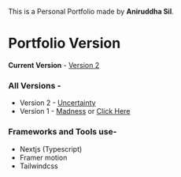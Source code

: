 This is a Personal Portfolio made by **Aniruddha Sil**.

# Portfolio Version

**Current Version** - [Version 2](https://lawlesx.vercel.app/)

### All Versions -

- Version 2 - [Uncertainty](https://lawlesx-git-v2-lawlesx.vercel.app/)
- Version 1 - [Madness](https://lawlesx-git-v1-lawlesx.vercel.app/) or [Click Here](https://lawlesx-r0gkm48hd-lawlesx.vercel.app/)

### Frameworks and Tools use-

- Nextjs (Typescript)
- Framer motion
- Tailwindcss
